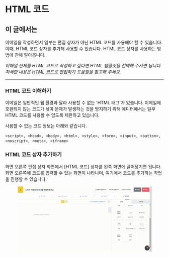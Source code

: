 # HTML 코드

## 이 글에서는

이메일을 작성하면서 일부는 편집 상자가 아닌 HTML 코드를 사용해야 할 수 있습니다. 이때, HTML 코드 상자를 추가해 사용할 수 있습니다. HTML 코드 상자를 사용하는 방법에 관해 알아봅니다.

_이메일 전체를 HTML 코드로 작성하고 싶다면 HTML 템플릿을 선택해 주시면 됩니다. 자세한 내용은_ [_HTML 코드로 편집하기_](../../undefined-1/html.md) _도움말을 참고해 주세요._

***

### HTML 코드 이해하기

이메일은 일반적인 웹 환경과 달라 사용할 수 없는 'HTML 태그'가 있습니다. 이메일에 호환되지 않는 코드가 섞여 문제가 발생하는 것을 방지하기 위해 에디터에서는 일부 HTML 코드를 사용할 수 없도록 제한하고 있습니다.

사용할 수 없는 코드 정보는 아래와 같습니다.

```
<script>, <head>, <body>, <html>, <style>, <form>, <input>, <button>, 
<noscript>, <meta>, <iframe>
```



### HTML 코드 상자 추가하기

화면 오른쪽 편집 상자 화면에서 \[HTML 코드] 상자를 왼쪽 화면에 끌어당기면 됩니다. 화면 오른쪽에 코드를 입력할 수 있는 화면이 나타나며, 여기에서 코드를 추가하는 작업을 진행할 수 있습니다.

<figure><img src="../../../.gitbook/assets/screencast-stibee.com-2024.04.22-14_33_48.gif" alt=""><figcaption></figcaption></figure>
